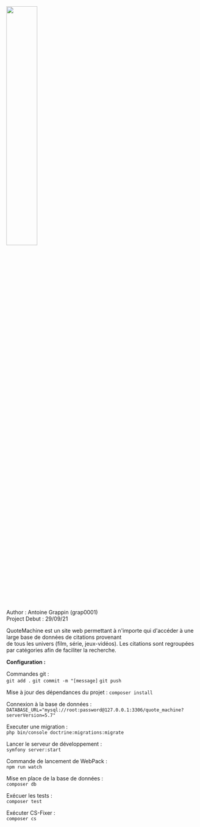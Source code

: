 
<img src="https://d2zr9w65gdacs9.cloudfront.net/58120/quotem-horizontal-flat-hr1609944249logo.png" width="40%">

Author : Antoine Grappin (grap0001)<br>
Project Debut : 29/09/21


QuoteMachine est un site web permettant à n'importe qui d'accéder à une large base de données de citations provenant<br> de tous les univers (film, série, jeux-vidéos). Les citations sont regroupées par catégories afin de faciliter la recherche.


**Configuration :**

Commandes git :<br>
`git add .`
`git commit -m "[message]`
`git push`

Mise à jour des dépendances du projet :
`composer install`

Connexion à la base de données :<br>
`DATABASE_URL="mysql://root:password@127.0.0.1:3306/quote_machine?serverVersion=5.7"`

Executer une migration : <br>
`php bin/console doctrine:migrations:migrate`

Lancer le serveur de développement :<br>
`symfony server:start`

Commande de lancement de WebPack : <br>
`npm run watch`

Mise en place de la base de données : <br>
`composer db`

Exécuer les tests : <br>
`composer test`

Exécuter CS-Fixer : <br>
`composer cs`

